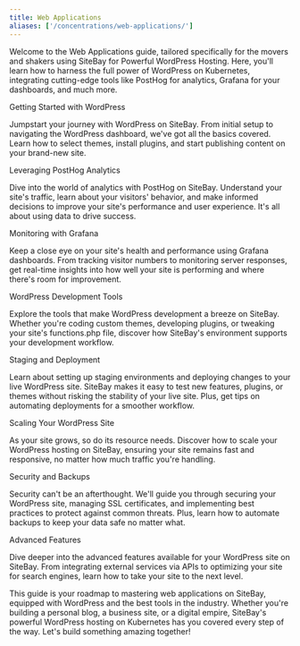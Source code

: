 ```yaml
---
title: Web Applications
aliases: ['/concentrations/web-applications/']
---
```


Welcome to the Web Applications guide, tailored specifically for the movers and shakers using SiteBay for Powerful WordPress Hosting. Here, you'll learn how to harness the full power of WordPress on Kubernetes, integrating cutting-edge tools like PostHog for analytics, Grafana for your dashboards, and much more.

Getting Started with WordPress

Jumpstart your journey with WordPress on SiteBay. From initial setup to navigating the WordPress dashboard, we've got all the basics covered. Learn how to select themes, install plugins, and start publishing content on your brand-new site.

Leveraging PostHog Analytics

Dive into the world of analytics with PostHog on SiteBay. Understand your site's traffic, learn about your visitors' behavior, and make informed decisions to improve your site's performance and user experience. It's all about using data to drive success.

Monitoring with Grafana

Keep a close eye on your site's health and performance using Grafana dashboards. From tracking visitor numbers to monitoring server responses, get real-time insights into how well your site is performing and where there's room for improvement.

WordPress Development Tools

Explore the tools that make WordPress development a breeze on SiteBay. Whether you're coding custom themes, developing plugins, or tweaking your site's functions.php file, discover how SiteBay's environment supports your development workflow.

Staging and Deployment

Learn about setting up staging environments and deploying changes to your live WordPress site. SiteBay makes it easy to test new features, plugins, or themes without risking the stability of your live site. Plus, get tips on automating deployments for a smoother workflow.

Scaling Your WordPress Site

As your site grows, so do its resource needs. Discover how to scale your WordPress hosting on SiteBay, ensuring your site remains fast and responsive, no matter how much traffic you're handling.

Security and Backups

Security can't be an afterthought. We'll guide you through securing your WordPress site, managing SSL certificates, and implementing best practices to protect against common threats. Plus, learn how to automate backups to keep your data safe no matter what.

Advanced Features

Dive deeper into the advanced features available for your WordPress site on SiteBay. From integrating external services via APIs to optimizing your site for search engines, learn how to take your site to the next level.

This guide is your roadmap to mastering web applications on SiteBay, equipped with WordPress and the best tools in the industry. Whether you're building a personal blog, a business site, or a digital empire, SiteBay's powerful WordPress hosting on Kubernetes has you covered every step of the way. Let's build something amazing together!